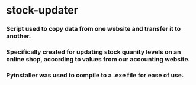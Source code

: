 # stock-updater
### Script used to copy data from one website and transfer it to another.
### Specifically created for updating stock quanity levels on an online shop, according to values from our accounting website.
### Pyinstaller was used to compile to a .exe file for ease of use.
